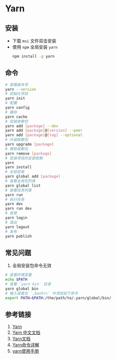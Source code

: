 # Yarn

## 安装

- 下载 `msi` 文件双击安装
- 使用 `npm` 全局安装 `yarn`
    ```bash
    npm install -g yarn
    ```

## 命令

```bash
# 查看版本号
yarn --version
# 初始化项目
yarn init
# 配置
yarn config
# 缓存
yarn cache
# 安装依赖包
yarn add [package] --dev
yarn add [package]@[version] --peer
yarn add [package]@[tag] --optional
# 升级依赖包
yarn upgrade [package]
# 移除依赖包
yarn remove [package]
# 安装项目的全部依赖
yarn
yarn install
# 全局安装
yarn global add [package]
# 查看全局包列表
yarn global list
# 查看任务列表
yarn run
# 执行任务
yarn dev
yarn run dev
# 登录
yarn login
# 退出
yarn logout
# 发布
yarn publish
```

## 常见问题

1. 全局安装包命令无效

```bash
# 查看环境变量
echo $PATH
# 查看 `yarn bin` 目录
yarn global bin
# 输入或者在 `.bashrc` 中添加如下命令
export PATH=$PATH:/the/path/to/.yarn/global/bin/
```

## 参考链接

1. [Yarn](https://yarnpkg.com/)
1. [Yarn 中文文档](https://yarn.bootcss.com/)
1. [Yarn文档](https://classic.yarnpkg.com/zh-Hans/)
1. [Yarn命令详解](https://www.cnblogs.com/Jimc/p/10108821.html)
1. [yarn使用手册](https://www.jianshu.com/p/59e990b90483)
